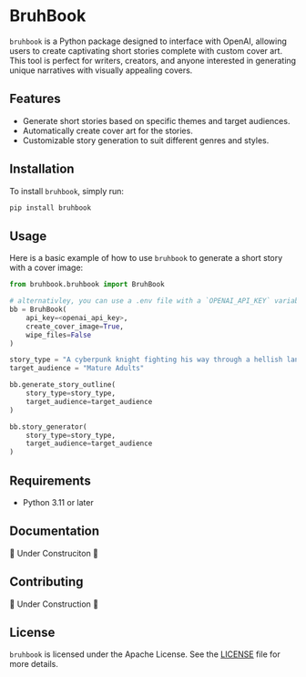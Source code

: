 # BruhBook

`bruhbook` is a Python package designed to interface with OpenAI, allowing users to create captivating short stories complete with custom cover art. This tool is perfect for writers, creators, and anyone interested in generating unique narratives with visually appealing covers.

## Features

- Generate short stories based on specific themes and target audiences.
- Automatically create cover art for the stories.
- Customizable story generation to suit different genres and styles.

## Installation

To install `bruhbook`, simply run:

```bash
pip install bruhbook
```

## Usage

Here is a basic example of how to use `bruhbook` to generate a short story with a cover image:

```py
from bruhbook.bruhbook import BruhBook

# alternativley, you can use a .env file with a `OPENAI_API_KEY` variable set to your key
bb = BruhBook(
    api_key=<openai_api_key>,
    create_cover_image=True,
    wipe_files=False
)

story_type = "A cyberpunk knight fighting his way through a hellish landscape. Flames, lava, dark, alien like plasma monsters"
target_audience = "Mature Adults"

bb.generate_story_outline(
    story_type=story_type,
    target_audience=target_audience
)

bb.story_generator(
    story_type=story_type,
    target_audience=target_audience
)
```

## Requirements

- Python 3.11 or later

## Documentation

🚧 Under Construciton 🚧

## Contributing

🚧 Under Construction 🚧

## License

`bruhbook` is licensed under the Apache License. See the [LICENSE](LICENSE) file for more details.
